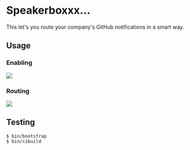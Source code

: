# Speakerboxxx...

This let's you route your company's GitHub notifications in a smart way.

## Usage

### Enabling

![](https://cloud.githubusercontent.com/assets/38/16291814/d3bf8e76-38bf-11e6-87a7-770d907a96a6.png)

### Routing

![](https://cloud.githubusercontent.com/assets/38/16548170/27031d54-413b-11e6-9045-aced244f7a29.png)

## Testing


```console
$ bin/bootstrap
$ bin/cibuild
```

